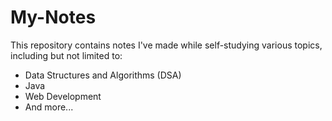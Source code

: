 # My-Notes

This repository contains notes I've made while self-studying various topics, including but not limited to:
- Data Structures and Algorithms (DSA)
- Java
- Web Development
- And more...
